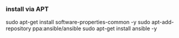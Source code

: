 ### install via APT

sudo apt-get install software-properties-common -y
sudo apt-add-repository ppa:ansible/ansible
sudo apt-get install ansible -y
